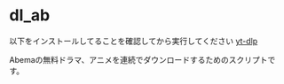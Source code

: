 # dl_ab

以下をインストールしてることを確認してから実行してください
[yt-dlp](https://github.com/yt-dlp/yt-dlp)

Abemaの無料ドラマ、アニメを連続でダウンロードするためのスクリプトです。
